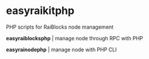 # easyraikitphp
PHP scripts for RaiBlocks node management

**easyraiblocksphp** | manage node through RPC with PHP

**easyrainodephp** | manage node with PHP CLI
